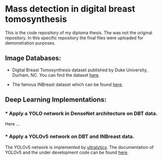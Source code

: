 # Mass detection in digital breast tomosynthesis

This is the code repository of my diploma thesis. The was not the original repository. In this specific repository the final files were uploaded for demonstration purposes.

## Image Databases:

* Digital Breast Tomosynthesis dataset published by Duke University, Durham, NC. You can find the dataset [here](https://www.cancerimagingarchive.net/collection/breast-cancer-screening-dbt/).

* The famous INBreast dataset which can be found [here](https://www.kaggle.com/datasets/ramanathansp20/inbreast-dataset).

## Deep Learning Implementations:

### * Apply a YOLO network in DenseNet architecture on DBT data.

Here ...

### * Apply a YOLOv5 network on DBT and INBreast data.

The YOLOv5 network is implemented by [ultralytics](https://www.ultralytics.com/). The documentation of YOLOv5 and the under development code can be found [here](https://github.com/ultralytics/yolov5). 
